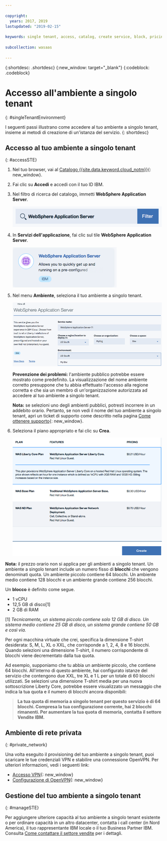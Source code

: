 ```yaml
---

copyright:
  years: 2017, 2019
lastupdated: "2019-02-15"

keywords: single tenant, access, catalog, create service, block, pricing, vpn, openvpn

subcollection: wasaas

---
```


{:shortdesc: .shortdesc}
{:new_window: target="_blank"}
{:codeblock: .codeblock}

# Accesso all'ambiente a singolo tenant
{: #singleTenantEnvironment}


I seguenti passi illustrano come accedere al tuo ambiente a singolo tenant, insieme ai metodi di creazione di un'istanza del servizio.
{: shortdesc}


## Accesso al tuo ambiente a singolo tenant
{: #accessSTE}

1. Nel tuo browser, vai al [Catalogo {{site.data.keyword.cloud_notm}}](https://{DomainName}/catalog/){: new_window}.

2. Fai clic su **Accedi** e accedi con il tuo ID IBM.

6. Nel filtro di ricerca del catalogo, immetti **WebSphere Application Server**.

    ![Filtro di ricerca](images/filter.png)

7. In **Servizi dell'applicazione**, fai clic sul tile **WebSphere Application Server**.

    ![Tile WebSphere Application Server](images/iconWAS.png)

8. Nel menu **Ambiente**, seleziona il tuo ambiente a singolo tenant.

    ![Nome ambiente a singolo tenant](images/environmentSTE.png)

    **Prevenzione dei problemi:** l'ambiente pubblico potrebbe essere mostrato come predefinito. La visualizzazione del nome ambiente corretto presuppone che tu abbia effettuato l'accesso alla regione corretta e che sia un membro di un'organizzazione autorizzata ad accedere al tuo ambiente a singolo tenant.

    **Nota:** se selezioni uno degli ambienti pubblici, potresti incorrere in un addebito orario. Pertanto, se non vedi il nome del tuo ambiente a singolo tenant, apri un ticket di supporto come descritto nella pagina [Come ottenere supporto](/docs/services/ApplicationServeronCloud?topic=wasaas-reporting_issues#reporting_issues){: new_window}.

9. Seleziona il piano appropriato e fai clic su **Crea**.

    ![Scegli un piano e crea il tuo servizio](images/createSTE.png)


**Nota:** il prezzo orario non si applica per gli ambienti a singolo tenant. Un ambiente a singolo tenant include un numero fisso di **blocchi** che vengono denominati quota. Un ambiente piccolo contiene 64 blocchi. Un ambiente medio contiene 128 blocchi e un ambiente grande contiene 256 blocchi.

Un **blocco** è definito come segue.
  * 1 vCPU
  * 12,5 GB di disco[1]
  * 2 GB di RAM

[1] *Tecnicamente, un sistema piccolo contiene solo 12 GB di disco. Un sistema medio contiene 25 GB di disco, un sistema grande contiene 50 GB e così via.*

Per ogni macchina virtuale che crei, specifica la dimensione T-shirt desiderata: S, M, L, XL o XXL, che corrisponde a 1, 2, 4, 8 e 16 blocchi. Quando selezioni una dimensione T-shirt, il numero corrispondente di blocchi viene decrementato dalla tua quota.

Ad esempio, supponiamo che tu abbia un ambiente piccolo, che contiene 64 blocchi. All'interno di questo ambiente, hai configurato istanze del servizio che contengono due XXL, tre XL e 1 L per un totale di 60 blocchi utilizzati. Se selezioni una dimensione T-shirt media per una nuova sottoscrizione Liberty Core, potrebbe essere visualizzato un messaggio che indica la tua quota e il numero di blocchi ancora disponibili:

> **La tua quota di memoria a singolo tenant per questo servizio è di 64 blocchi. Compresa la tua configurazione corrente, hai 2 blocchi rimanenti. Per aumentare la tua quota di memoria, contatta il settore Vendite IBM.**


## Ambiente di rete privata
{: #private_network}

Una volta eseguito il provisioning del tuo ambiente a singolo tenant, puoi scaricare le tue credenziali VPN e stabilire una connessione OpenVPN. Per ulteriori informazioni, vedi i seguenti link:

* [Accesso VPN](/docs/services/ApplicationServeronCloud?topic=wasaas-networkEnvironment#vpnAccess){: new_window}
* [Configurazione di OpenVPN](/docs/services/ApplicationServeronCloud?topic=wasaas-system_access#setup_openvpn){: new_window}

## Gestione del tuo ambiente a singolo tenant
{: #manageSTE}

Per aggiungere ulteriore capacità al tuo ambiente a singolo tenant esistente o per ordinare capacità in un altro datacenter, contatta i call center (in Nord America), il tuo rappresentante IBM locale o il tuo Business Partner IBM. Consulta [Come contattare il settore vendite](/docs/services/ApplicationServeronCloud?topic=wasaas-reporting_issues#contacting-sales) per i dettagli.

